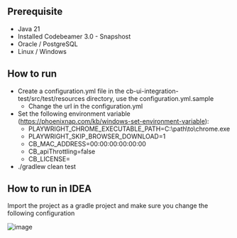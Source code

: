 ## Prerequisite
* Java 21
* Installed Codebeamer 3.0 - Snapshost
* Oracle / PostgreSQL
* Linux / Windows


## How to run
* Create a configuration.yml file in the cb-ui-integration-test/src/test/resources directory, use the configuration.yml.sample
   - Change the url in the configuration.yml
* Set the following environment variable (https://phoenixnap.com/kb/windows-set-environment-variable):
  - PLAYWRIGHT_CHROME_EXECUTABLE_PATH=C:\path\to\chrome.exe
  - PLAYWRIGHT_SKIP_BROWSER_DOWNLOAD=1
  - CB_MAC_ADDRESS=00:00:00:00:00:00
  - CB_apiThrottling=false
  - CB_LICENSE=<license>
* ./gradlew clean test

## How to run in IDEA
Import the project as a gradle project and make sure you change the following configuration

![image](https://github.com/user-attachments/assets/bb6349de-976d-414e-95d2-74e02fc1f121)

  
